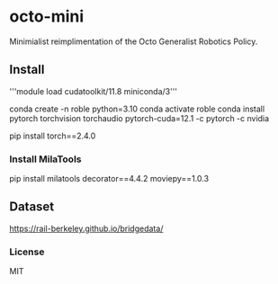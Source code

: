 
# octo-mini

Minimialist reimplimentation of the Octo Generalist Robotics Policy.

## Install

'''module load cudatoolkit/11.8 miniconda/3'''

conda create -n roble python=3.10
conda activate roble
conda install pytorch torchvision torchaudio pytorch-cuda=12.1 -c pytorch -c nvidia 

pip install torch==2.4.0

### Install MilaTools

pip install milatools decorator==4.4.2 moviepy==1.0.3

## Dataset

https://rail-berkeley.github.io/bridgedata/

### License

MIT
